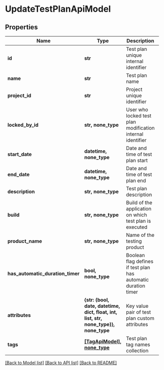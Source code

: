 # UpdateTestPlanApiModel


## Properties
Name | Type | Description | Notes
------------ | ------------- | ------------- | -------------
**id** | **str** | Test plan unique internal identifier | 
**name** | **str** | Test plan name | 
**project_id** | **str** | Project unique identifier | 
**locked_by_id** | **str, none_type** | User who locked test plan modification internal identifier | [optional] 
**start_date** | **datetime, none_type** | Date and time of test plan start | [optional] 
**end_date** | **datetime, none_type** | Date and time of test plan end | [optional] 
**description** | **str, none_type** | Test plan description | [optional] 
**build** | **str, none_type** | Build of the application on which test plan is executed | [optional] 
**product_name** | **str, none_type** | Name of the testing product | [optional] 
**has_automatic_duration_timer** | **bool, none_type** | Boolean flag defines if test plan has automatic duration timer | [optional] 
**attributes** | **{str: (bool, date, datetime, dict, float, int, list, str, none_type)}, none_type** | Key value pair of test plan custom attributes | [optional] 
**tags** | [**[TagApiModel], none_type**](TagApiModel.md) | Test plan tag names collection | [optional] 

[[Back to Model list]](../README.md#documentation-for-models) [[Back to API list]](../README.md#documentation-for-api-endpoints) [[Back to README]](../README.md)


